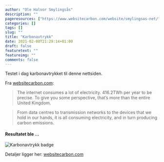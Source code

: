 ```yaml
---
author: "Ole Halvor Smylingsås"
description: ""
pageresources: ["https://www.websitecarbon.com/website/smylingsas-net/", "https://www.websitecarbon.com/"]
categories: []
tags: []     
slug: ""
title: "Karbonavtrykk"
date: 2021-02-08T21:29:14+01:00
draft: false
featuretext: ""
featureimg: ""
comments: false
---
```


Testet i dag karbonavtrykket til denne nettsiden. 
<!--more-->
Fra [websitecarbon.com](https://www.websitecarbon.com/):

> The internet consumes a lot of electricity. 416.2TWh per year to be precise. To give you some perspective, that’s more than the entire United Kingdom.

> From data centres to transmission networks to the devices that we hold in our hands, it is all consuming electricity, and in turn producing carbon emissions.

#### Resultatet ble ...
![Karbonavtrykk badge](/img/website-carbon.PNG)

Detaljer ligger her: [websitecarbon.com](https://www.websitecarbon.com/website/smylingsas-net/)
